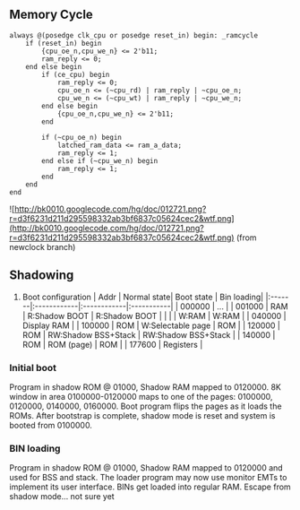 ## Memory Cycle ##
```
always @(posedge clk_cpu or posedge reset_in) begin: _ramcycle
    if (reset_in) begin
        {cpu_oe_n,cpu_we_n} <= 2'b11;
        ram_reply <= 0;
    end else begin
        if (ce_cpu) begin
            ram_reply <= 0;
            cpu_oe_n <= (~cpu_rd) | ram_reply | ~cpu_oe_n;  
            cpu_we_n <= (~cpu_wt) | ram_reply | ~cpu_we_n;
        end else begin
            {cpu_oe_n,cpu_we_n} <= 2'b11;
        end
        
        if (~cpu_oe_n) begin
            latched_ram_data <= ram_a_data;
            ram_reply <= 1;
        end else if (~cpu_we_n) begin
            ram_reply <= 1;
        end 
    end
end
```

![http://bk0010.googlecode.com/hg/doc/012721.png?r=d3f6231d211d295598332ab3bf6837c05624cec2&wtf.png](http://bk0010.googlecode.com/hg/doc/012721.png?r=d3f6231d211d295598332ab3bf6837c05624cec2&wtf.png)
(from newclock branch)

## Shadowing ##
1. Boot configuration
| Addr   | Normal state| Boot state  | Bin loading|
|:-------|:------------|:------------|:-----------|
| 000000 | ...         |
| 001000 | RAM         | R:Shadow BOOT | R:Shadow BOOT |
|        |             | W:RAM | W:RAM           |
| 040000 | Display RAM |
| 100000 | ROM         | W:Selectable page | ROM |
| 120000 | ROM         | RW:Shadow BSS+Stack    | RW:Shadow BSS+Stack |
| 140000 | ROM         | ROM (page)  | ROM |
| 177600 | Registers   |

### Initial boot ###
Program in shadow ROM @ 01000, Shadow RAM mapped to 0120000.
8K window in area 0100000-0120000 maps to one of the pages: 0100000, 0120000, 0140000, 0160000. Boot program flips the pages as it loads the ROMs. After bootstrap is complete, shadow mode is reset and system is booted from 0100000.

### BIN loading ###
Program in shadow ROM @ 01000, Shadow RAM mapped to 0120000 and used for BSS and stack. The loader program may now use monitor EMTs to implement its user interface. BINs get loaded into regular RAM. Escape from shadow mode... not sure yet
